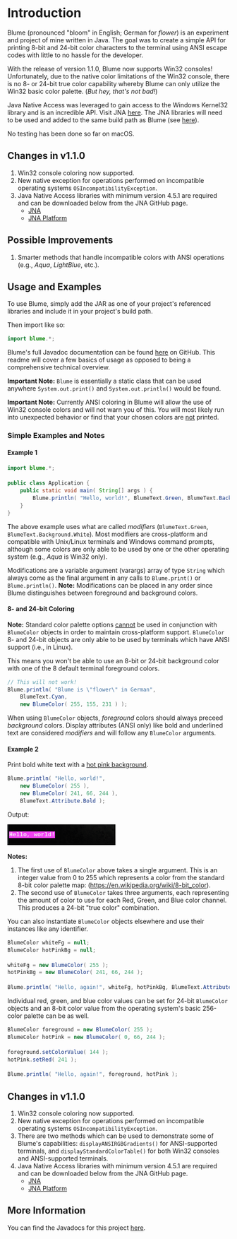 # Introduction
Blume (pronounced "bloom" in English; German for <i>flower</i>) is an experiment and project of mine written in Java. The goal was to create a simple API for printing 8-bit and 24-bit color characters to the terminal using ANSI escape codes with little to no hassle for the developer.

With the release of version 1.1.0, Blume now supports Win32 consoles! Unfortunately, due to the native color limitations of the Win32 console, there is no 8- or 24-bit true color capability whereby Blume can only utilize the Win32 basic color palette. (<i>But hey, that's not bad!</i>)

Java Native Access was leveraged to gain access to the Windows Kernel32 library and is an incredible API. Visit JNA [here](https://github.com/java-native-access/jna). The JNA libraries will need to be used and added to the same build path as Blume (see [here](#changes)).

No testing has been done so far on macOS.

## <a name="changes"></a>Changes in v1.1.0
1. Win32 console coloring now supported.
2. New native exception for operations performed on incompatible operating systems `OSIncompatibilityException`.
3. Java Native Access libraries with minimum version 4.5.1 are required and can be downloaded below from the JNA GitHub page.
	* [JNA](http://repo1.maven.org/maven2/net/java/dev/jna/jna/4.5.1/jna-4.5.1.jar)
	* [JNA Platform](http://repo1.maven.org/maven2/net/java/dev/jna/jna-platform/4.5.1/jna-platform-4.5.1.jar)

## Possible Improvements
1. Smarter methods that handle incompatible colors with ANSI operations (e.g., <i>Aqua</i>, <i>LightBlue</i>, etc.).

## Usage and Examples
To use Blume, simply add the JAR as one of your project's referenced libraries and include it in your project's build path.

Then import like so:
```java
import blume.*;
```

Blume's full Javadoc documentation can be found [here](https://github.com/allenvanderlinde/blume/tree/master/doc) on GitHub. This readme will cover a few basics of usage as opposed to being a comprehensive technical overview.

**Important Note:** `Blume` is essentially a static class that can be used anywhere `System.out.print()` and `System.out.println()` would be found.

**Important Note:** Currently ANSI coloring in Blume will allow the use of Win32 console colors and will not warn you of this. You will most likely run into unexpected behavior or find that your chosen colors are <u>not</u> printed.

### Simple Examples and Notes
#### Example 1
```java
import blume.*;

public class Application {
	public static void main( String[] args ) {
		Blume.println( "Hello, world!", BlumeText.Green, BlumeText.Background.White );
	}
}
```
The above example uses what are called <i>modifiers</i> (`BlumeText.Green`, `BlumeText.Background.White`). Most modifiers are cross-platform and compatible with Unix/Linux terminals and Windows command prompts, although some colors are only able to be used by one or the other operating system (e.g., <i>Aqua</i> is Win32 only). 

Modifications are a variable argument (varargs) array of type `String` which always come as the final argument in any calls to `Blume.print()` or `Blume.println()`. **Note:** Modifications can be placed in any order since Blume distinguishes between foreground and background colors.

#### 8- and 24-bit Coloring
**Note:** Standard color palette options <u>cannot</u> be used in conjunction with `BlumeColor` objects in order to maintain cross-platform support. `BlumeColor` 8- and 24-bit objects are only able to be used by terminals which have ANSI support (i.e., in Linux).

This means you won't be able to use an 8-bit or 24-bit background color with one of the 8 default terminal foreground colors.

```java
// This will not work!
Blume.println( "Blume is \"flower\" in German",
	BlumeText.Cyan,
	new BlumeColor( 255, 155, 231 ) );
```
When using `BlumeColor` objects, <i>foreground</i> colors should always preceed <i>background</i> colors. Display attributes (ANSI only) like bold and underlined text are considered <i>modifiers</i> and will follow any `BlumeColor` arguments.

#### Example 2
Print bold white text with a [hot pink background](https://www.w3schools.com/colors/colors_picker.asp?color=f142f4).
```java
Blume.println( "Hello, world!",
	new BlumeColor( 255 ),
	new BlumeColor( 241, 66, 244 ),
	BlumeText.Attribute.Bold );
```
Output:

![Example](examples/example.png)

**Notes:**
1. The first use of `BlumeColor` above takes a single argument. This is an integer value from 0 to 255 which represents a color from the standard 8-bit color palette map: (https://en.wikipedia.org/wiki/8-bit_color).
2. The second use of `BlumeColor` takes three arguments, each representing the amount of color to use for each Red, Green, and Blue color channel. This produces a 24-bit "true color" combination.

You can also instantiate `BlumeColor` objects elsewhere and use their instances like any identifier.
```java
BlumeColor whiteFg = null;
BlumeColor hotPinkBg = null;

whiteFg = new BlumeColor( 255 );
hotPinkBg = new BlumeColor( 241, 66, 244 );

Blume.println( "Hello, again!", whiteFg, hotPinkBg, BlumeText.Attribute.Bold );
```

Individual red, green, and blue color values can be set for 24-bit `BlumeColor` objects and an 8-bit color value from the operating system's basic 256-color palette can be as well.

```java
BlumeColor foreground = new BlumeColor( 255 );
BlumeColor hotPink = new BlumeColor( 0, 66, 244 );

foreground.setColorValue( 144 );
hotPink.setRed( 241 );

Blume.println( "Hello, again!", foreground, hotPink );
```
## <a name="changes"></a>Changes in v1.1.0
1. Win32 console coloring now supported.
2. New native exception for operations performed on incompatible operating systems `OSIncompatibilityException`.
3. There are two methods which can be used to demonstrate some of Blume's capabilities: `displayANSIRGBGradients()` for ANSI-supported terminals, and `displayStandardColorTable()` for both Win32 consoles and ANSI-supported terminals.
4. Java Native Access libraries with minimum version 4.5.1 are required and can be downloaded below from the JNA GitHub page.
	* [JNA](http://repo1.maven.org/maven2/net/java/dev/jna/jna/4.5.1/jna-4.5.1.jar)
	* [JNA Platform](http://repo1.maven.org/maven2/net/java/dev/jna/jna-platform/4.5.1/jna-platform-4.5.1.jar)

## More Information
You can find the Javadocs for this project [here](https://github.com/allenvanderlinde/blume/tree/master/doc).
